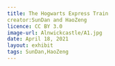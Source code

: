 ```yaml
---
title: The Hogwarts Express Train
creator:SunDan and HaoZeng
licence: CC BY 3.0
image-url: Alnwickcastle/A1.jpg
date: April 18, 2021
layout: exhibit
tags: SunDan,HaoZeng
---
```

